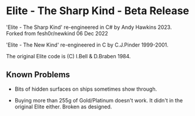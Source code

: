 # Elite - The Sharp Kind - Beta Release  

'Elite - The Sharp Kind' re-engineered in C# by Andy Hawkins 2023.  
  Forked from fesh0r/newkind 06 Dec 2022  

'Elite - The New Kind' re-engineered in C by C.J.Pinder 1999-2001.

The original Elite code is (C) I.Bell & D.Braben 1984.  

## Known Problems  

- Bits of hidden surfaces on ships sometimes show through.  

- Buying more than 255g of Gold/Platinum doesn't work.  It didn't in the original Elite either.  Broken as designed.  
